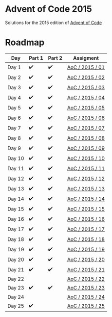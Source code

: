 # Advent of Code 2015
Solutions for the 2015 edition of [Advent of Code](https://adventofcode.com/2015)

# Roadmap
| Day    | Part 1             | Part 2             | Assigment                                               |
|--------|--------------------|--------------------|---------------------------------------------------------|
| Day 1  | :heavy_check_mark: | :heavy_check_mark: | [AoC / 2015 / 01](https://adventofcode.com/2015/day/1)  |
| Day 2  | :heavy_check_mark: | :heavy_check_mark: | [AoC / 2015 / 02](https://adventofcode.com/2015/day/2)  |
| Day 3  | :heavy_check_mark: | :heavy_check_mark: | [AoC / 2015 / 03](https://adventofcode.com/2015/day/3)  |
| Day 4  | :heavy_check_mark: | :heavy_check_mark: | [AoC / 2015 / 04](https://adventofcode.com/2015/day/4)  |
| Day 5  | :heavy_check_mark: | :heavy_check_mark: | [AoC / 2015 / 05](https://adventofcode.com/2015/day/5)  |
| Day 6  | :heavy_check_mark: | :heavy_check_mark: | [AoC / 2015 / 06](https://adventofcode.com/2015/day/6)  |
| Day 7  | :heavy_check_mark: | :heavy_check_mark: | [AoC / 2015 / 07](https://adventofcode.com/2015/day/7)  |
| Day 8  | :heavy_check_mark: | :heavy_check_mark: | [AoC / 2015 / 08](https://adventofcode.com/2015/day/8)  |
| Day 9  | :heavy_check_mark: | :heavy_check_mark: | [AoC / 2015 / 09](https://adventofcode.com/2015/day/9)  |
| Day 10 | :heavy_check_mark: | :heavy_check_mark: | [AoC / 2015 / 10](https://adventofcode.com/2015/day/10) |
| Day 11 | :heavy_check_mark: | :heavy_check_mark: | [AoC / 2015 / 11](https://adventofcode.com/2015/day/11) |
| Day 12 | :heavy_check_mark: | :heavy_check_mark: | [AoC / 2015 / 12](https://adventofcode.com/2015/day/12) |
| Day 13 | :heavy_check_mark: | :heavy_check_mark: | [AoC / 2015 / 13](https://adventofcode.com/2015/day/13) |
| Day 14 | :heavy_check_mark: | :heavy_check_mark: | [AoC / 2015 / 14](https://adventofcode.com/2015/day/14) |
| Day 15 | :heavy_check_mark: | :heavy_check_mark: | [AoC / 2015 / 15](https://adventofcode.com/2015/day/15) |
| Day 16 | :heavy_check_mark: | :heavy_check_mark: | [AoC / 2015 / 16](https://adventofcode.com/2015/day/16) |
| Day 17 | :heavy_check_mark: | :heavy_check_mark: | [AoC / 2015 / 17](https://adventofcode.com/2015/day/17) |
| Day 18 | :heavy_check_mark: | :heavy_check_mark: | [AoC / 2015 / 18](https://adventofcode.com/2015/day/18) |
| Day 19 | :heavy_check_mark: | :heavy_check_mark: | [AoC / 2015 / 19](https://adventofcode.com/2015/day/19) |
| Day 20 | :heavy_check_mark: | :heavy_check_mark: | [AoC / 2015 / 20](https://adventofcode.com/2015/day/20) |
| Day 21 | :heavy_check_mark: | :heavy_check_mark: | [AoC / 2015 / 21](https://adventofcode.com/2015/day/21) |
| Day 22 |                    |                    | [AoC / 2015 / 22](https://adventofcode.com/2015/day/22) |
| Day 23 | :heavy_check_mark: | :heavy_check_mark: | [AoC / 2015 / 23](https://adventofcode.com/2015/day/23) |
| Day 24 |                    |                    | [AoC / 2015 / 24](https://adventofcode.com/2015/day/24) |
| Day 25 | :heavy_check_mark: |                    | [AoC / 2015 / 25](https://adventofcode.com/2015/day/25) |
